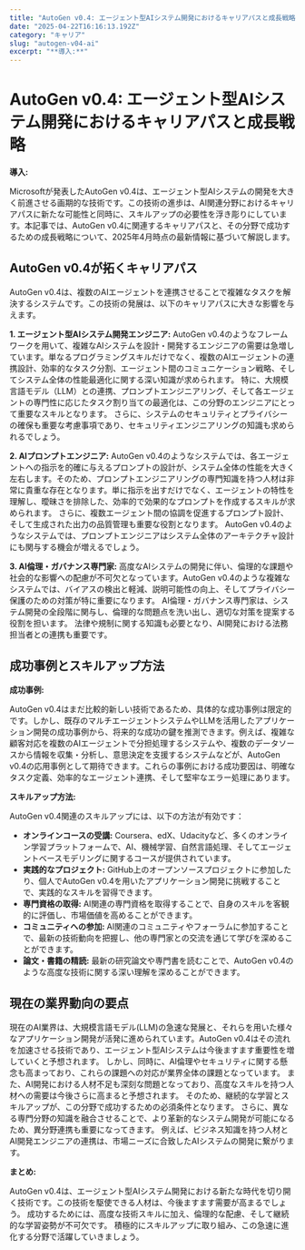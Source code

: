 ```yaml
---
title: "AutoGen v0.4: エージェント型AIシステム開発におけるキャリアパスと成長戦略"
date: "2025-04-22T16:16:13.192Z"
category: "キャリア"
slug: "autogen-v04-ai"
excerpt: "**導入:**"
---
```


# AutoGen v0.4: エージェント型AIシステム開発におけるキャリアパスと成長戦略

**導入:**

Microsoftが発表したAutoGen v0.4は、エージェント型AIシステムの開発を大きく前進させる画期的な技術です。この技術の進歩は、AI関連分野におけるキャリアパスに新たな可能性と同時に、スキルアップの必要性を浮き彫りにしています。本記事では、AutoGen v0.4に関連するキャリアパスと、その分野で成功するための成長戦略について、2025年4月時点の最新情報に基づいて解説します。


## AutoGen v0.4が拓くキャリアパス

AutoGen v0.4は、複数のAIエージェントを連携させることで複雑なタスクを解決するシステムです。この技術の発展は、以下のキャリアパスに大きな影響を与えます。

**1. エージェント型AIシステム開発エンジニア:**  AutoGen v0.4のようなフレームワークを用いて、複雑なAIシステムを設計・開発するエンジニアの需要は急増しています。単なるプログラミングスキルだけでなく、複数のAIエージェントの連携設計、効率的なタスク分割、エージェント間のコミュニケーション戦略、そしてシステム全体の性能最適化に関する深い知識が求められます。  特に、大規模言語モデル（LLM）との連携、プロンプトエンジニアリング、そして各エージェントの専門性に応じたタスク割り当ての最適化は、この分野のエンジニアにとって重要なスキルとなります。  さらに、システムのセキュリティとプライバシーの確保も重要な考慮事項であり、セキュリティエンジニアリングの知識も求められるでしょう。

**2. AIプロンプトエンジニア:** AutoGen v0.4のようなシステムでは、各エージェントへの指示を的確に与えるプロンプトの設計が、システム全体の性能を大きく左右します。そのため、プロンプトエンジニアリングの専門知識を持つ人材は非常に貴重な存在となります。単に指示を出すだけでなく、エージェントの特性を理解し、曖昧さを排除した、効率的で効果的なプロンプトを作成するスキルが求められます。  さらに、複数エージェント間の協調を促進するプロンプト設計、そして生成された出力の品質管理も重要な役割となります。  AutoGen v0.4のようなシステムでは、プロンプトエンジニアはシステム全体のアーキテクチャ設計にも関与する機会が増えるでしょう。

**3. AI倫理・ガバナンス専門家:**  高度なAIシステムの開発に伴い、倫理的な課題や社会的な影響への配慮が不可欠となっています。AutoGen v0.4のような複雑なシステムでは、バイアスの検出と軽減、説明可能性の向上、そしてプライバシー保護のための対策が特に重要になります。  AI倫理・ガバナンス専門家は、システム開発の全段階に関与し、倫理的な問題点を洗い出し、適切な対策を提案する役割を担います。  法律や規制に関する知識も必要となり、AI開発における法務担当者との連携も重要です。


## 成功事例とスキルアップ方法

**成功事例:**

AutoGen v0.4はまだ比較的新しい技術であるため、具体的な成功事例は限定的です。しかし、既存のマルチエージェントシステムやLLMを活用したアプリケーション開発の成功事例から、将来的な成功の鍵を推測できます。例えば、複雑な顧客対応を複数のAIエージェントで分担処理するシステムや、複数のデータソースから情報を収集・分析し、意思決定を支援するシステムなどが、AutoGen v0.4の応用事例として期待できます。これらの事例における成功要因は、明確なタスク定義、効率的なエージェント連携、そして堅牢なエラー処理にあります。

**スキルアップ方法:**

AutoGen v0.4関連のスキルアップには、以下の方法が有効です：

* **オンラインコースの受講:** Coursera、edX、Udacityなど、多くのオンライン学習プラットフォームで、AI、機械学習、自然言語処理、そしてエージェントベースモデリングに関するコースが提供されています。
* **実践的なプロジェクト:**  GitHub上のオープンソースプロジェクトに参加したり、個人でAutoGen v0.4を用いたアプリケーション開発に挑戦することで、実践的なスキルを習得できます。
* **専門資格の取得:**  AI関連の専門資格を取得することで、自身のスキルを客観的に評価し、市場価値を高めることができます。
* **コミュニティへの参加:**  AI関連のコミュニティやフォーラムに参加することで、最新の技術動向を把握し、他の専門家との交流を通じて学びを深めることができます。
* **論文・書籍の精読:**  最新の研究論文や専門書を読むことで、AutoGen v0.4のような高度な技術に関する深い理解を深めることができます。


## 現在の業界動向の要点

現在のAI業界は、大規模言語モデル(LLM)の急速な発展と、それらを用いた様々なアプリケーション開発が活発に進められています。AutoGen v0.4はその流れを加速させる技術であり、エージェント型AIシステムは今後ますます重要性を増していくと予想されます。  しかし、同時に、AI倫理やセキュリティに関する懸念も高まっており、これらの課題への対応が業界全体の課題となっています。  また、AI開発における人材不足も深刻な問題となっており、高度なスキルを持つ人材への需要は今後さらに高まると予想されます。  そのため、継続的な学習とスキルアップが、この分野で成功するための必須条件となります。  さらに、異なる専門分野の知識を融合させることで、より革新的なシステム開発が可能になるため、異分野連携も重要になってきます。  例えば、ビジネス知識を持つ人材とAI開発エンジニアの連携は、市場ニーズに合致したAIシステムの開発に繋がります。


**まとめ:**

AutoGen v0.4は、エージェント型AIシステム開発における新たな時代を切り開く技術です。この技術を駆使できる人材は、今後ますます需要が高まるでしょう。  成功するためには、高度な技術スキルに加え、倫理的な配慮、そして継続的な学習姿勢が不可欠です。  積極的にスキルアップに取り組み、この急速に進化する分野で活躍していきましょう。
